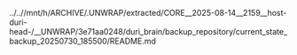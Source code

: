 ../..//mnt/h/ARCHIVE/.UNWRAP/extracted/CORE__2025-08-14__2159__host-duri-head-/__UNWRAP/3e71aa0248/duri_brain/backup_repository/current_state_backup_20250730_185500/README.md